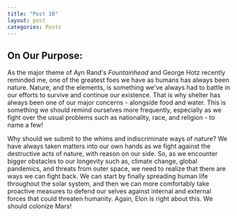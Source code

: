 ```yaml
---
title: "Post 10"
layout: post
categories: Posts
---
```


## On Our Purpose:

As the major theme of Ayn Rand's *Fountainhead* and George Hotz recently reminded me, one of the greatest foes we have as humans has always been nature. Nature, and the elements, is something we've always had to battle in our efforts to survive and continue our existence. That is why shelter has always been one of our major concerns - alongside food and water. This is something we should remind ourselves more frequently, especially as we fight over the usual problems such as nationality, race, and religion - to name a few!

Why should we submit to the whims and indiscriminate ways of nature? We have always taken matters into our own hands as we fight against the destructive acts of nature, with reason on our side. So, as we encounter bigger obstacles to our longevity such as, climate change, global pandemics, and threats from outer space, we need to realize that there are ways we can fight back. We can start by finally spreading human life throughout the solar system, and then we can more comfortably take proactive measures to defend our selves against internal and external forces that could threaten humanity. Again, Elon is right about this. We should colonize Mars!

